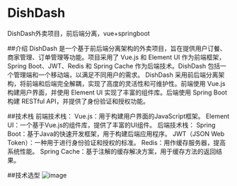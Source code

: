 # DishDash
DishDash外卖项目，前后端分离，vue+springboot

##介绍
DishDash 是一个基于前后端分离架构的外卖项目，旨在提供用户订餐、商家管理、订单管理等功能。项目采用了 Vue.js 和 Element UI 作为前端框架，Spring Boot、JWT、Redis 和 Spring Cache 作为后端技术。DishDash 包括一个管理端和一个移动端，以满足不同用户的需求。
DishDash 采用前后端分离架构，将前端和后端完全解耦，实现了高度的灵活性和可维护性。前端使用 Vue.js 构建用户界面，并使用 Element UI 实现了丰富的组件库。后端使用 Spring Boot 构建 RESTful API，并提供了身份验证和授权功能。

##技术栈
前端技术栈：
Vue.js：用于构建用户界面的JavaScript框架。
Element UI：一个基于Vue.js的组件库，提供了丰富的UI组件。
后端技术栈：
Spring Boot：基于Java的快速开发框架，用于构建后端应用程序。
JWT（JSON Web Token）：一种用于进行身份验证和授权的标准。
Redis：用作缓存服务器，提高系统性能。
Spring Cache：基于注解的缓存解决方案，用于缓存方法的返回结果。

##技术选型
![image](https://github.com/maynormoe/DishDash/assets/110706742/56fa946d-00e2-4671-93ac-30445a907d02)
